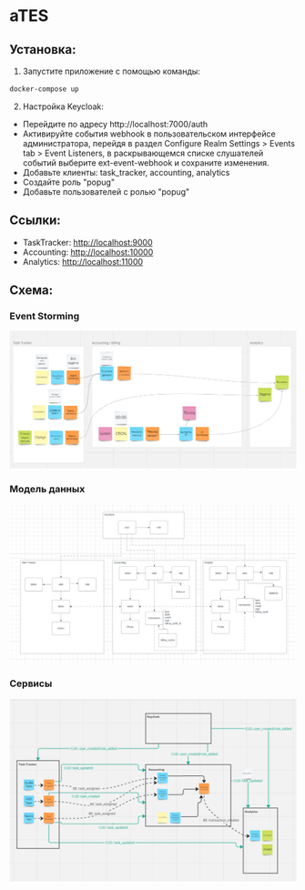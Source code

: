 # aTES

## Установка:
1) Запустите приложение с помощью команды:
```bash
docker-compose up
```

2) Настройка Keycloak:
- Перейдите по адресу http://localhost:7000/auth
- Активируйте события webhook в пользовательском интерфейсе администратора, перейдя в раздел Configure Realm Settings > Events tab > Event Listeners, в раскрывающемся списке слушателей событий выберите ext-event-webhook и сохраните изменения.
- Добавьте клиенты: task_tracker, accounting, analytics
- Создайте роль "popug"
- Добавьте пользователей с ролью "popug"

## Ссылки:
- TaskTracker: [http://localhost:9000](http://localhost:9000)
- Accounting: [http://localhost:10000](http://localhost:10000)
- Analytics: [http://localhost:11000](http://localhost:11000)

## Схема:
### Event Storming
![Event Storming](images/hw_1/ES.png)
### Модель данных
![Data Model](images/hw_1/DM.png)
### Сервисы
![Services](images/hw_1/Services.png)